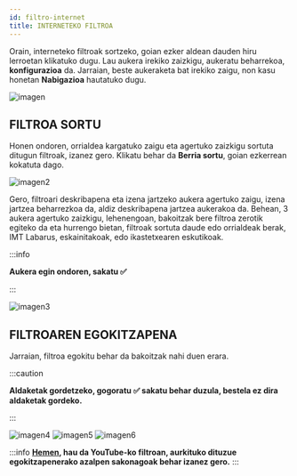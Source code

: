 ```yaml
---
id: filtro-internet
title: INTERNETEKO FILTROA
---
```


Orain, interneteko filtroak sortzeko, goian ezker aldean dauden hiru lerroetan klikatuko dugu. Lau aukera  irekiko zaizkigu, aukeratu beharrekoa, **konfigurazioa** da. Jarraian, beste aukeraketa bat irekiko zaigu, non kasu honetan **Nabigazioa** hautatuko dugu. 

![imagen](https://i.ibb.co/vwtMRvc/Screenshot-2022-07-14-17-39-16.png 'Logo Title Text 1')

## FILTROA SORTU
Honen ondoren, orrialdea kargatuko zaigu eta agertuko zaizkigu sortuta ditugun filtroak, izanez gero. Klikatu behar da **Berria sortu**, goian ezkerrean kokatuta dago.

![imagen2](https://i.ibb.co/0tRzD6r/Screenshot-2022-07-14-17-30-59.png 'Logo Title Text 2')

Gero, filtroari deskribapena eta izena jartzeko aukera agertuko zaigu, izena jartzea beharrezkoa da, aldiz deskribapena jartzea aukerakoa da. Behean, 3 aukera agertuko zaizkigu, lehenengoan, bakoitzak bere filtroa zerotik egiteko da eta hurrengo bietan, filtroak sortuta daude edo orrialdeak berak, IMT Labarus, eskainitakoak, edo ikastetxearen eskutikoak. 

:::info

**Aukera egin ondoren, sakatu ✅**

:::

![imagen3](https://i.ibb.co/M7fLvhT/Captura-de-pantalla-2022-07-15-120612.png 'Logo Title Text 3')

## FILTROAREN EGOKITZAPENA
Jarraian, filtroa egokitu behar da bakoitzak nahi duen erara.

:::caution 

**Aldaketak gordetzeko, gogoratu ✅ sakatu behar duzula, bestela ez dira aldaketak gordeko.**

:::

![imagen4](https://i.ibb.co/0KywPcQ/Captura-de-pantalla-2022-07-15-121634.png 'Logo Title Text 4')
![imagen5](https://i.ibb.co/7XhRngz/Captura-de-pantalla-2022-07-15-121711.png 'Logo Title Text 5')
![imagen6](https://i.ibb.co/5Rh96kB/Captura-de-pantalla-2022-07-15-121740.png 'Logo Title Text 6')

:::info
**[Hemen](https://kirikino.wiki/docs/filtro-yt#filtroaren-egokitzapena), hau da YouTube-ko filtroan, aurkituko dituzue egokitzapenerako azalpen sakonagoak behar izanez gero.**
:::
